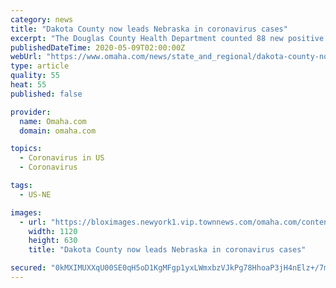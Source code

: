 ```yaml
---
category: news
title: "Dakota County now leads Nebraska in coronavirus cases"
excerpt: "The Douglas County Health Department counted 88 new positive cases, bringing the total number of cases in the county to 1,293 since the outbreak started in early March."
publishedDateTime: 2020-05-09T02:00:00Z
webUrl: "https://www.omaha.com/news/state_and_regional/dakota-county-now-leads-nebraska-in-coronavirus-cases/article_c05e83e9-b83d-5ed2-a4be-d8615837043e.html"
type: article
quality: 55
heat: 55
published: false

provider:
  name: Omaha.com
  domain: omaha.com

topics:
  - Coronavirus in US
  - Coronavirus

tags:
  - US-NE

images:
  - url: "https://bloximages.newyork1.vip.townnews.com/omaha.com/content/tncms/assets/v3/editorial/c/05/c05e83e9-b83d-5ed2-a4be-d8615837043e/5eb59f42486d4.preview.jpg?crop=1763%2C992%2C0%2C91&resize=1120%2C630&order=crop%2Cresize"
    width: 1120
    height: 630
    title: "Dakota County now leads Nebraska in coronavirus cases"

secured: "0kMXIMUXXqU00SE0qH5oD1KgMFgp1yxLWmxbzVJkPg78HhoaP3jH4nElz+/7mPsTG5vUow7aInZ/T8zDrTsOHhm2FT+u6V/+3Z7V+I4zRRgYieExUP6Pprn0rFvo5HsYmYwtHFDICqnBcHBKPhN5AOAV6jXuTJWsziTZmDBfowsueIMOtg3crsqudjvhxmKHhM8tbQvzruwiFfD3fSol9h27/RdWlod6L4KIWav2GdilQyMNgXz6bbJy3qpTXxdAkaM/8qpCmyv3l+xG5RibJ7DlM5iXKrYBmFy7cpczff31EQ4Rt8N5fpadb4AJuC7u;rNAfROYU+NSMuloR0BTCZQ=="
---
```



